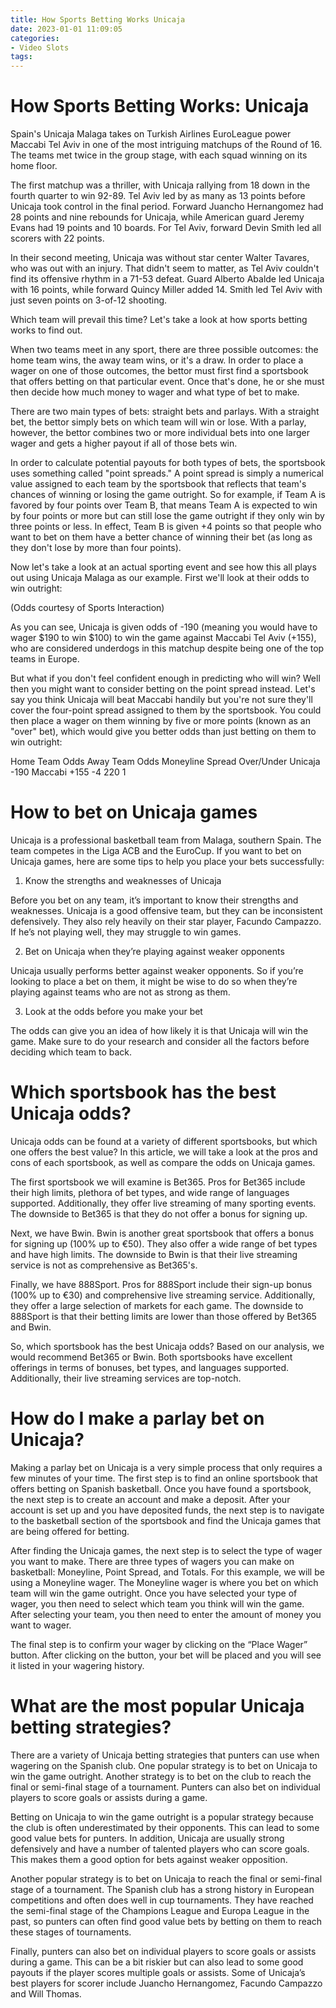 ```yaml
---
title: How Sports Betting Works Unicaja
date: 2023-01-01 11:09:05
categories:
- Video Slots
tags:
---
```



#  How Sports Betting Works: Unicaja

Spain's Unicaja Malaga takes on Turkish Airlines EuroLeague power Maccabi Tel Aviv in one of the most intriguing matchups of the Round of 16. The teams met twice in the group stage, with each squad winning on its home floor.

The first matchup was a thriller, with Unicaja rallying from 18 down in the fourth quarter to win 92-89. Tel Aviv led by as many as 13 points before Unicaja took control in the final period. Forward Juancho Hernangomez had 28 points and nine rebounds for Unicaja, while American guard Jeremy Evans had 19 points and 10 boards. For Tel Aviv, forward Devin Smith led all scorers with 22 points.

In their second meeting, Unicaja was without star center Walter Tavares, who was out with an injury. That didn't seem to matter, as Tel Aviv couldn't find its offensive rhythm in a 71-53 defeat. Guard Alberto Abalde led Unicaja with 16 points, while forward Quincy Miller added 14. Smith led Tel Aviv with just seven points on 3-of-12 shooting.

Which team will prevail this time? Let's take a look at how sports betting works to find out.

When two teams meet in any sport, there are three possible outcomes: the home team wins, the away team wins, or it's a draw. In order to place a wager on one of those outcomes, the bettor must first find a sportsbook that offers betting on that particular event. Once that's done, he or she must then decide how much money to wager and what type of bet to make.

There are two main types of bets: straight bets and parlays. With a straight bet, the bettor simply bets on which team will win or lose. With a parlay, however, the bettor combines two or more individual bets into one larger wager and gets a higher payout if all of those bets win.

In order to calculate potential payouts for both types of bets, the sportsbook uses something called "point spreads." A point spread is simply a numerical value assigned to each team by the sportsbook that reflects that team's chances of winning or losing the game outright. So for example, if Team A is favored by four points over Team B, that means Team A is expected to win by four points or more but can still lose the game outright if they only win by three points or less. In effect, Team B is given +4 points so that people who want to bet on them have a better chance of winning their bet (as long as they don't lose by more than four points).

Now let's take a look at an actual sporting event and see how this all plays out using Unicaja Malaga as our example. First we'll look at their odds to win outright:







 

 



 

  (Odds courtesy of Sports Interaction)

 As you can see, Unicaja is given odds of -190 (meaning you would have to wager $190 to win $100) to win the game against Maccabi Tel Aviv (+155), who are considered underdogs in this matchup despite being one of the top teams in Europe.

But what if you don't feel confident enough in predicting who will win? Well then you might want to consider betting on the point spread instead. Let's say you think Unicaja will beat Maccabi handily but you're not sure they'll cover the four-point spread assigned to them by the sportsbook. You could then place a wager on them winning by five or more points (known as an "over" bet), which would give you better odds than just betting on them to win outright:

 Home Team Odds  	Away Team Odds Moneyline Spread Over/Under 	Unicaja -190 	Maccabi +155 	-4 220​ ​1

#  How to bet on Unicaja games 

Unicaja is a professional basketball team from Malaga, southern Spain. The team competes in the Liga ACB and the EuroCup. If you want to bet on Unicaja games, here are some tips to help you place your bets successfully:

1. Know the strengths and weaknesses of Unicaja

Before you bet on any team, it’s important to know their strengths and weaknesses. Unicaja is a good offensive team, but they can be inconsistent defensively. They also rely heavily on their star player, Facundo Campazzo. If he’s not playing well, they may struggle to win games.

2. Bet on Unicaja when they’re playing against weaker opponents

Unicaja usually performs better against weaker opponents. So if you’re looking to place a bet on them, it might be wise to do so when they’re playing against teams who are not as strong as them.

3. Look at the odds before you make your bet

The odds can give you an idea of how likely it is that Unicaja will win the game. Make sure to do your research and consider all the factors before deciding which team to back.

#  Which sportsbook has the best Unicaja odds? 

Unicaja odds can be found at a variety of different sportsbooks, but which one offers the best value? In this article, we will take a look at the pros and cons of each sportsbook, as well as compare the odds on Unicaja games.

The first sportsbook we will examine is Bet365. Pros for Bet365 include their high limits, plethora of bet types, and wide range of languages supported. Additionally, they offer live streaming of many sporting events. The downside to Bet365 is that they do not offer a bonus for signing up.

Next, we have Bwin. Bwin is another great sportsbook that offers a bonus for signing up (100% up to €50). They also offer a wide range of bet types and have high limits. The downside to Bwin is that their live streaming service is not as comprehensive as Bet365's.

Finally, we have 888Sport. Pros for 888Sport include their sign-up bonus (100% up to €30) and comprehensive live streaming service. Additionally, they offer a large selection of markets for each game. The downside to 888Sport is that their betting limits are lower than those offered by Bet365 and Bwin.

So, which sportsbook has the best Unicaja odds? Based on our analysis, we would recommend Bet365 or Bwin. Both sportsbooks have excellent offerings in terms of bonuses, bet types, and languages supported. Additionally, their live streaming services are top-notch.

#  How do I make a parlay bet on Unicaja? 

Making a parlay bet on Unicaja is a very simple process that only requires a few minutes of your time. The first step is to find an online sportsbook that offers betting on Spanish basketball. Once you have found a sportsbook, the next step is to create an account and make a deposit. After your account is set up and you have deposited funds, the next step is to navigate to the basketball section of the sportsbook and find the Unicaja games that are being offered for betting. 

After finding the Unicaja games, the next step is to select the type of wager you want to make. There are three types of wagers you can make on basketball: Moneyline, Point Spread, and Totals. For this example, we will be using a Moneyline wager. The Moneyline wager is where you bet on which team will win the game outright. Once you have selected your type of wager, you then need to select which team you think will win the game. After selecting your team, you then need to enter the amount of money you want to wager. 

The final step is to confirm your wager by clicking on the “Place Wager” button. After clicking on the button, your bet will be placed and you will see it listed in your wagering history.

#  What are the most popular Unicaja betting strategies?

There are a variety of Unicaja betting strategies that punters can use when wagering on the Spanish club. One popular strategy is to bet on Unicaja to win the game outright. Another strategy is to bet on the club to reach the final or semi-final stage of a tournament. Punters can also bet on individual players to score goals or assists during a game.

Betting on Unicaja to win the game outright is a popular strategy because the club is often underestimated by their opponents. This can lead to some good value bets for punters. In addition, Unicaja are usually strong defensively and have a number of talented players who can score goals. This makes them a good option for bets against weaker opposition.

Another popular strategy is to bet on Unicaja to reach the final or semi-final stage of a tournament. The Spanish club has a strong history in European competitions and often does well in cup tournaments. They have reached the semi-final stage of the Champions League and Europa League in the past, so punters can often find good value bets by betting on them to reach these stages of tournaments.

Finally, punters can also bet on individual players to score goals or assists during a game. This can be a bit riskier but can also lead to some good payouts if the player scores multiple goals or assists. Some of Unicaja’s best players for scorer include Juancho Hernangomez, Facundo Campazzo and Will Thomas.